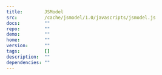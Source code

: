 ```yaml
---
title:        JSModel
src:          /cache/jsmodel/1.0/javascripts/jsmodel.js
docs:         ""
repo:         ""
demo:         ""
home:         ""
version:      ""
tags:         []
description:  ""
dependencies: ""
---
```



